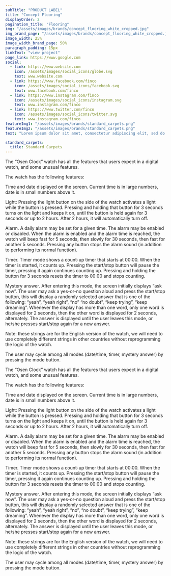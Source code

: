 ```yaml
---
subTitle: "PRODUCT LABEL" 
title: "Concept Flooring"
displayOrder: 2
pagination_title: "Flooring"
img: "/assets/images/brands/concept_flooring_white_cropped.jpg"
img_brand_page: "/assets/images/brands/concept_flooring_white_cropped.jpg"
image_width: 25%
image_width_brand_page: 50%
paragraph_padding: 15px
linkText: "view project"
page_link: https://www.google.com
social:
  - link: https://www.website.com
    icon: /assets/images/social_icons/globe.svg
    text: www.website.com
  - link: https://www.facebook.com/finco
    icon: /assets/images/social_icons/facebook.svg
    text: www.facebook.com/finco
  - link: https://www.instagram.com/finco
    icon: /assets/images/social_icons/instagram.svg
    text: www.instagram.com/finco
  - link: https://www.twitter.com/finco
    icon: /assets/images/social_icons/twitter.svg
    text: www.instagram.com/finco
featureImg1: "/assets/images/brands/standard_carpets.png"
featureImg2: "/assets/images/brands/standard_carpets.png"
text: "Lorem ipsum dolor sit amet, consectetur adipiscing elit, sed do eiusmod tempor incididunt ut labore et dolore magna aliqua. Scelerisque in dictum non consectetur a erat nam at lectus. Senectus et netus et malesuada fames ac turpis egestas maecenas. Aenean euismod elementum nisi quis eleifend quam adipiscing vitae. Luctus accumsan tortor posuere ac ut consequat semper viverra nam. Habitant morbi tristique senectus et netus et malesuada fames ac. Augue neque gravida in fermentum et. Elit sed vulputate mi sit. Netus et malesuada fames ac. Ullamcorper malesuada proin libero nunc."

standard_carpets:
  title: Standard Carpets
---
```

The “Osen Clock” watch has all the features that users expect in a digital watch, and some unusual features.

The watch has the following features:

Time and date displayed on the screen. Current time is in large numbers, date is in small numbers above it.

Light: Pressing the light button on the side of the watch activates a light while the button is pressed. Pressing and holding that button for 3 seconds turns on the light and keeps it on, until the button is held again for 3 seconds or up to 2 hours. After 2 hours, it will automatically turn off.

Alarm. A daily alarm may be set for a given time. The alarm may be enabled or disabled. When the alarm is enabled and the alarm time is reached, the watch will beep fast for 5 seconds, then slowly for 30 seconds, then fast for another 5 seconds. Pressing any button stops the alarm sound (in addition to performing its normal function).

Timer. Timer mode shows a count-up timer that starts at 00:00. When the timer is started, it counts up. Pressing the start/stop button will pause the timer, pressing it again continues counting up. Pressing and holding the button for 3 seconds resets the timer to 00:00 and stops counting.

Mystery answer. After entering this mode, the screen initially displays “ask now”. The user may ask a yes-or-no question aloud and press the start/stop button, this will display a randomly selected answer that is one of the following: “yeah”, “yeah right”, “no” “no doubt”, “keep trying”, “keep dreaming”. Whenever the display has more than one word, only one word is displayed for 2 seconds, then the other word is displayed for 2 seconds, alternately. The answer is displayed until the user leaves this mode, or he/she presses start/stop again for a new answer. 

Note: these strings are for the English version of the watch, we will need to use completely different strings in other countries without reprogramming the logic of the watch.

The user may cycle among all modes (date/time, timer, mystery answer) by pressing the mode button.

The “Osen Clock” watch has all the features that users expect in a digital watch, and some unusual features.

The watch has the following features:

Time and date displayed on the screen. Current time is in large numbers, date is in small numbers above it.

Light: Pressing the light button on the side of the watch activates a light while the button is pressed. Pressing and holding that button for 3 seconds turns on the light and keeps it on, until the button is held again for 3 seconds or up to 2 hours. After 2 hours, it will automatically turn off.

Alarm. A daily alarm may be set for a given time. The alarm may be enabled or disabled. When the alarm is enabled and the alarm time is reached, the watch will beep fast for 5 seconds, then slowly for 30 seconds, then fast for another 5 seconds. Pressing any button stops the alarm sound (in addition to performing its normal function).

Timer. Timer mode shows a count-up timer that starts at 00:00. When the timer is started, it counts up. Pressing the start/stop button will pause the timer, pressing it again continues counting up. Pressing and holding the button for 3 seconds resets the timer to 00:00 and stops counting.

Mystery answer. After entering this mode, the screen initially displays “ask now”. The user may ask a yes-or-no question aloud and press the start/stop button, this will display a randomly selected answer that is one of the following: “yeah”, “yeah right”, “no”, “no doubt”, “keep trying”, “keep dreaming”. Whenever the display has more than one word, only one word is displayed for 2 seconds, then the other word is displayed for 2 seconds, alternately. The answer is displayed until the user leaves this mode, or he/she presses start/stop again for a new answer. 

Note: these strings are for the English version of the watch, we will need to use completely different strings in other countries without reprogramming the logic of the watch.
                
The user may cycle among all modes (date/time, timer, mystery answer) by pressing the mode button.